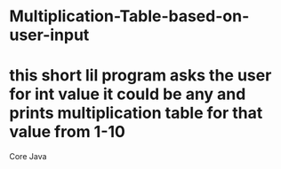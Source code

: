 # Multiplication-Table-based-on-user-input

# this short lil program asks the user for int value it could be any and prints multiplication table for that value from 1-10

Core Java
